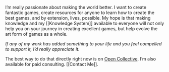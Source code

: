 I’m really passionate about making the world better. I want to create fantastic games, create resources for anyone to learn how to create the best games, and by extension, lives, possible. My hope is that making knowledge and my [[Knowledge System]] available to everyone will not only help you on your journey in creating excellent games, but help evolve the art form of games as a whole.

*If any of my work has added something to your life and you feel compelled to support it, I’d really appreciate it.*

The best way to do that directly right now is on [Open Collective](https://opencollective.com/thinkingwithgames). I’m also available for paid consulting. [[Contact Me]].